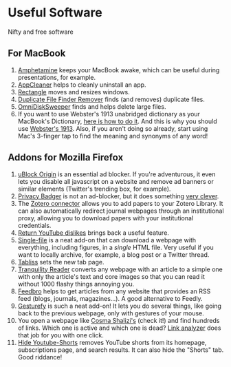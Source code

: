 # Useful Software

Nifty and free software

## For MacBook

1. [Amphetamine](https://apps.apple.com/us/app/amphetamine/id937984704) keeps your MacBook awake, which can be useful during presentations, for example.
2. [AppCleaner](https://freemacsoft.net/appcleaner/) helps to cleanly uninstall an app.
3. [Rectangle](https://rectangleapp.com) moves and resizes windows.
4. [Duplicate File Finder Remover](https://apps.apple.com/us/app/duplicate-file-finder-remover/id1032755628) finds (and removes) duplicate files.
5. [OmniDiskSweeper](https://omnigroup.com/more) finds and helps delete large files.
6. If you want to use Webster's 1913 unabridged dictionary as your MacBook's Dictionary, [here is how to do it](https://github.com/cmod/websters-1913). And this is why you should use [Webster's 1913](https://jsomers.net/blog/dictionary). Also, if you aren't doing so already, start using Mac's 3-finger tap to find the meaning and synonyms of any word!

## Addons for Mozilla Firefox

1. [uBlock Origin](https://addons.mozilla.org/en-US/firefox/addon/ublock-origin/) is an essential ad blocker. If you're adventurous, it even lets you disable all javascript on a website and remove ad banners or similar elements (Twitter's trending box, for example).
2. [Privacy Badger](https://addons.mozilla.org/en-US/firefox/addon/privacy-badger17/) is not an ad-blocker, but it does something [very clever](https://privacybadger.org/#What-is-Privacy-Badger).
3. The [Zotero connector](https://www.zotero.org/download/connectors) allows you to add papers to your Zotero Library. It can also automatically redirect journal webpages through an institutional proxy, allowing you to download papers with your institutional credentials.
4. [Return YouTube dislikes](https://addons.mozilla.org/en-US/firefox/addon/return-youtube-dislikes/) brings back a useful feature.
5. [Single-file](https://addons.mozilla.org/en-US/firefox/addon/single-file/) is a neat add-on that can download a webpage with everything, including figures, in a *single* HTML file. Very useful if you want to locally archive, for example, a blog post or a Twitter thread.
6. [Tabliss](https://addons.mozilla.org/en-US/firefox/addon/tabliss/) sets the new tab page.
7. [Tranquility Reader](https://addons.mozilla.org/en-US/firefox/addon/tranquility-1/) converts any webpage with an article to a simple one with only the article's text and core images so that you can read it without 1000 flashy things annoying you.
8. [Feedbro](https://addons.mozilla.org/en-US/firefox/addon/feedbroreader/) helps to get articles from any website that provides an RSS feed (blogs, journals, magazines…). A good alternative to Feedly.
9. [Gesturefy](https://addons.mozilla.org/en-US/firefox/addon/gesturefy/) is such a neat add-on! It lets you do several things, like going back to the previous webpage, only with gestures of your mouse.
10. You open a webpage like [Cosma Shalizi's](http://bactra.org) (check it!) and find hundreds of links. Which one is active and which one is dead? [Link analyzer](https://addons.mozilla.org/en-US/firefox/addon/link-analyzer/) does that job for you with one click.
11. [Hide Youtube-Shorts](https://addons.mozilla.org/en-US/firefox/addon/hide-youtube-shorts/) removes YouTube shorts from its homepage, subscriptions page, and search results. It can also hide the "Shorts" tab. Good riddance!
